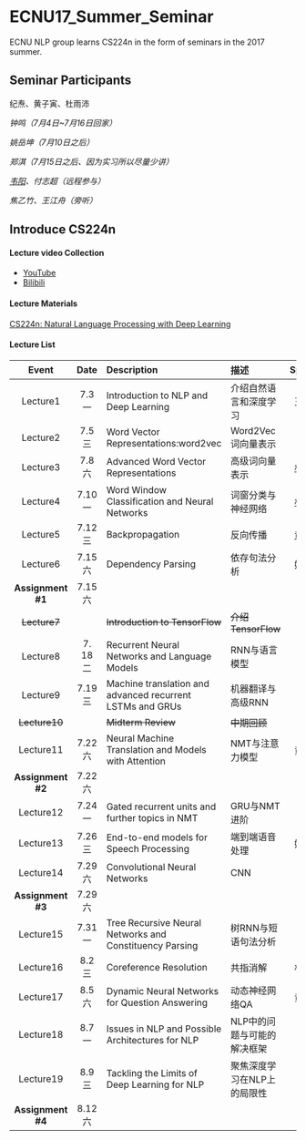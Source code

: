 # ECNU17_Summer_Seminar
ECNU NLP group learns CS224n in the form of seminars in the 2017 summer.



## Seminar Participants

纪焘、黄子寅、杜雨沛

*钟鸣（7月4日~7月16日回家）*

*姚岳坤（7月10日之后）*

*郑淇（7月15日之后、因为实习所以尽量少讲）*

*[韦阳](https://github.com/godweiyang)、付志超（远程参与）*

*焦乙竹、王江舟（旁听）*



## Introduce CS224n

#### Lecture video Collection

+ [YouTube](https://www.youtube.com/playlist?list=PL3FW7Lu3i5Jsnh1rnUwq_TcylNr7EkRe6)
+ [Bilibili](http://space.bilibili.com/23852932#!/channel/detail?cid=11177)



#### Lecture Materials

[CS224n: Natural Language Processing with Deep Learning](http://web.stanford.edu/class/cs224n/syllabus.html)



#### Lecture List

|       Event       |  Date  | Description                              | 描述               |                 Speaker                  |
| :---------------: | :----: | :--------------------------------------- | :--------------- | :--------------------------------------: |
|     Lecture1      | 7.3 一  | Introduction to NLP and Deep Learning    | 介绍自然语言和深度学习      |                   王江舟                    |
|     Lecture2      | 7.5 三  | Word Vector Representations:word2vec     | Word2Vec词向量表示    | [纪焘](https://github.com/JT-Ushio/ECNU17_Summer_Seminar/tree/master/Lecture2) |
|     Lecture3      | 7.8 六  | Advanced Word Vector Representations     | 高级词向量表示          | [杜雨沛](https://github.com/JT-Ushio/ECNU17_Summer_Seminar/tree/master/Lecture3) |
|     Lecture4      | 7.10 一 | Word Window Classification and Neural Networks | 词窗分类与神经网络        | [杜雨沛](https://github.com/JT-Ushio/ECNU17_Summer_Seminar/tree/master/Lecture4) |
|     Lecture5      | 7.12 三 | Backpropagation                          | 反向传播             |                   [黄子寅](https://github.com/JT-Ushio/ECNU17_Summer_Seminar/tree/master/Lecture5)                    |
|     Lecture6      | 7.15 六 | Dependency Parsing                       | 依存句法分析           |                   姚岳坤                    |
| **Assignment #1** | 7.15 六 |                                          |                  |                    纪焘                    |
|   ~~Lecture7~~    |        | ~~Introduction to TensorFlow~~           | ~~介绍TensorFlow~~ |                                          |
|     Lecture8      | 7. 18二 | Recurrent Neural Networks and Language Models | RNN与语言模型         |                    钟鸣                    |
|     Lecture9      | 7.19三  | Machine translation and advanced recurrent LSTMs and GRUs | 机器翻译与高级RNN       |                    钟鸣                    |
|   ~~Lecture10~~   |        | ~~Midterm Review~~                       | ~~中期回顾~~         |                                          |
|     Lecture11     | 7.22 六 | Neural Machine Translation and Models with Attention | NMT与注意力模型        |                   黄子寅                    |
| **Assignment #2** | 7.22 六 |                                          |                  |                    纪焘                    |
|     Lecture12     | 7.24 一 | Gated recurrent units and further topics in NMT | GRU与NMT进阶        |                    待定                    |
|     Lecture13     | 7.26 三 | End-to-end models for Speech Processing  | 端到端语音处理          |                   姚岳坤                    |
|     Lecture14     | 7.29 六 | Convolutional Neural Networks            | CNN              |                    纪焘                    |
| **Assignment #3** | 7.29 六 |                                          |                  |                    纪焘                    |
|     Lecture15     | 7.31 一 | Tree Recursive Neural Networks and Constituency Parsing | 树RNN与短语句法分析      |                    钟鸣                    |
|     Lecture16     | 8.2 三  | Coreference Resolution                   | 共指消解             |                   杜雨沛                    |
|     Lecture17     | 8.5 六  | Dynamic Neural Networks for Question Answering | 动态神经网络QA         |                   黄子寅                    |
|     Lecture18     | 8.7 一  | Issues in NLP and Possible Architectures for NLP | NLP中的问题与可能的解决框架  |                    韦阳                    |
|     Lecture19     | 8.9 三  | Tackling the Limits of Deep Learning for NLP | 聚焦深度学习在NLP上的局限性  |                    郑淇                    |
| **Assignment #4** | 8.12 六 |                                          |                  |                    纪焘                    |



